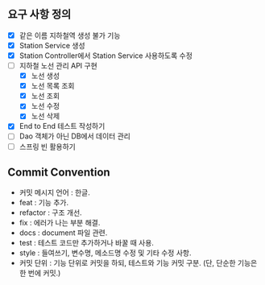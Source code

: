 ## 요구 사항 정의
- [x] 같은 이름 지하철역 생성 불가 기능
- [x] Station Service 생성
- [x] Station Controller에서 Station Service 사용하도록 수정 
- [ ] 지하철 노선 관리 API 구현
    - [x] 노선 생성
    - [x] 노선 목록 조회
    - [x] 노선 조회
    - [x] 노선 수정
    - [x] 노선 삭제
- [x] End to End 테스트 작성하기
- [ ] Dao 객체가 아닌 DB에서 데이터 관리
- [ ] 스프링 빈 활용하기

## Commit Convention
- 커밋 메시지 언어 : 한글.
- feat : 기능 추가.
- refactor : 구조 개선.
- fix : 에러가 나는 부분 해결.
- docs : document 파일 관련.
- test : 테스트 코드만 추가하거나 바꿀 때 사용.
- style : 들여쓰기, 변수명, 메소드명 수정 및 기타 수정 사항.
- 커밋 단위 : 기능 단위로 커밋을 하되, 테스트와 기능 커밋 구분. (단, 단순한 기능은 한 번에 커밋.)